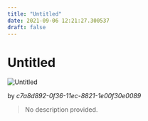 ```yaml
---
title: "Untitled"
date: 2021-09-06 12:21:27.300537
draft: false
---
```


# Untitled

![Untitled](../images/de3b4dba-0f36-11ec-8821-1e00f30e0089.png)

by *c7a8d892-0f36-11ec-8821-1e00f30e0089*



> No description provided.